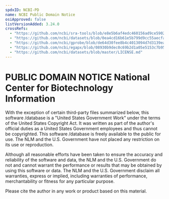 ```yaml
---
spdxID: NCBI-PD
name: NCBI Public Domain Notice
osiApproved: false
listVersionAdded: 3.24.0
crossRefs: 
  - "https://github.com/ncbi/sra-tools/blob/e8e5b6af4edc460156ad9ce5902d0779cffbf685/LICENSE"
  - "https://github.com/ncbi/datasets/blob/0ea4cd16b61e5b799d9cc55aecfa016d6c9bd2bf/LICENSE.md"
  - "https://github.com/ncbi/gprobe/blob/de64d30fee8b4c4013094d7d3139ea89b5dd1ace/LICENSE"
  - "https://github.com/ncbi/egapx/blob/08930b9dec0c69b2d1a05e5153c7b95ef0a3eb0f/LICENSE"
  - "https://github.com/ncbi/datasets/blob/master/LICENSE.md"
---
```


# PUBLIC DOMAIN NOTICE National Center for Biotechnology Information

With the exception of certain third-party files summarized below, this software /database is a "United States Government Work" under the terms of the United States Copyright Act. It was written as part of the author's official duties as a United States Government employees and thus cannot be copyrighted. This software /database is freely available to the public for use. The NLM and the U.S. Government have not placed any restriction on its use or reproduction.

Although all reasonable efforts have been taken to ensure the accuracy and reliability of the software and data, the NLM and the U.S. Government do not and cannot warrant the performance or results that may be obtained by using this software or data. The NLM and the U.S. Government disclaim all warranties, express or implied, including warranties of performance, merchantability or fitness for any particular purpose.

Please cite the author in any work or product based on this material.
